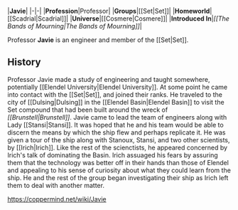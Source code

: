 |**Javie**|
|-|-|
|**Profession**|Professor|
|**Groups**|[[Set\|Set]]|
|**Homeworld**|[[Scadrial\|Scadrial]]|
|**Universe**|[[Cosmere\|Cosmere]]|
|**Introduced In**|*[[The Bands of Mourning\|The Bands of Mourning]]*|

Professor **Javie** is an engineer and member of the [[Set\|Set]].

## History
Professor Javie made a study of engineering and taught somewhere, potentially [[Elendel University\|Elendel University]]. At some point he came into contact with the [[Set\|Set]], and joined their ranks. He traveled to the city of [[Dulsing\|Dulsing]] in the [[Elendel Basin\|Elendel Basin]] to visit the Set compound that had been built around the wreck of *[[Brunstell\|Brunstell]]*. Javie came to lead the team of engineers along with Lady [[Stansi\|Stansi]]. It was hoped that he and his team would be able to discern the means by which the ship flew and perhaps replicate it. He was given a tour of the ship along with Stanoux, Stansi, and two other scientists, by [[Irich\|Irich]]. Like the rest of the scienctists, he appeared concerned by Irich's talk of dominating the Basin. Irich assuaged his fears by assuring them that the technology was better off in their hands than those of Elendel and appealing to his sense of curiosity about what they could learn from the ship. He and the rest of the group began investigating their ship as Irich left them to deal with another matter.



https://coppermind.net/wiki/Javie